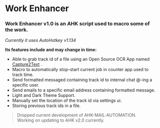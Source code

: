 # Work Enhancer
### Work Enhancer v1.0 is an AHK script used to macro some of the work.</br>

*Currently it uses AutoHotkey v1.134*</br>

**Its features include and may change in time:**	
-	Able to grab track id of a file using an Open Source OCR App named [Capture2Text](https://sourceforge.net/projects/capture2text/) .
-	Macro to automatically stop-start current job in counter app used to track time.
-	Send formatted messaged containing track id to internal chat @-ing a specific user.
-	Send emails to a specific email address containing formatted message.
-	Light and Dark Theme Support.
- 	Manually set the location of the track id via settings ui.
-	Storing previous track ids in a file.

>Dropped current development of AHK-MAIL-AUTOMATION.</br>
> Working on updating to AHK v2.0 currently.</br>